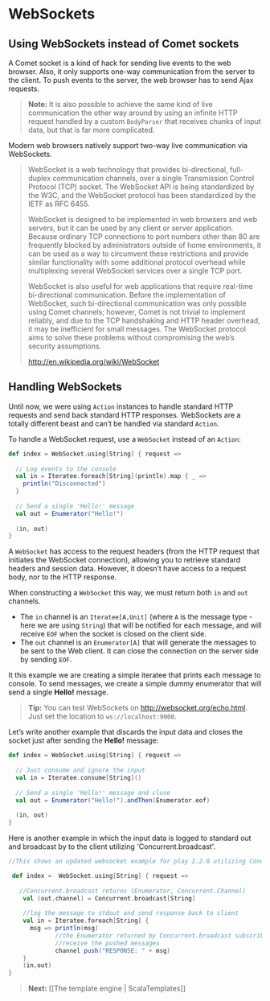 <!--- Copyright (C) 2009-2013 Typesafe Inc. <http://www.typesafe.com> -->
# WebSockets

## Using WebSockets instead of Comet sockets

A Comet socket is a kind of hack for sending live events to the web browser. Also, it only supports one-way communication from the server to the client. To push events to the server, the web browser has to send Ajax requests.

> **Note:** It is also possible to achieve the same kind of live communication the other way around by using an infinite HTTP request handled by a custom `BodyParser` that receives chunks of input data, but that is far more complicated.

Modern web browsers natively support two-way live communication via WebSockets.

>WebSocket is a web technology that provides bi-directional, full-duplex communication channels, over a single Transmission Control Protocol (TCP) socket. The WebSocket API is being standardized by the W3C, and the WebSocket protocol has been standardized by the IETF as RFC 6455.
>
>WebSocket is designed to be implemented in web browsers and web servers, but it can be used by any client or server application. Because ordinary TCP connections to port numbers other than 80 are frequently blocked by administrators outside of home environments, it can be used as a way to circumvent these restrictions and provide similar functionality with some additional protocol overhead while multiplexing several WebSocket services over a single TCP port.
>
>WebSocket is also useful for web applications that require real-time bi-directional communication. Before the implementation of WebSocket, such bi-directional communication was only possible using Comet channels; however, Comet is not trivial to implement reliably, and due to the TCP handshaking and HTTP header overhead, it may be inefficient for small messages. The WebSocket protocol aims to solve these problems without compromising the web’s security assumptions.
>
> <http://en.wikipedia.org/wiki/WebSocket>

## Handling WebSockets

Until now, we were using `Action` instances to handle standard HTTP requests and send back standard HTTP responses. WebSockets are a totally different beast and can’t be handled via standard `Action`.

To handle a WebSocket request, use a `WebSocket` instead of an `Action`:

```scala
def index = WebSocket.using[String] { request => 
  
  // Log events to the console
  val in = Iteratee.foreach[String](println).map { _ =>
    println("Disconnected")
  }
  
  // Send a single 'Hello!' message
  val out = Enumerator("Hello!")
  
  (in, out)
}
```

A `WebSocket` has access to the request headers (from the HTTP request that initiates the WebSocket connection), allowing you to retrieve standard headers and session data. However, it doesn’t have access to a request body, nor to the HTTP response.

When constructing a `WebSocket` this way, we must return both `in` and `out` channels.

- The `in` channel is an `Iteratee[A,Unit]` (where `A` is the message type - here we are using `String`) that will be notified for each message, and will receive `EOF` when the socket is closed on the client side.
- The `out` channel is an `Enumerator[A]` that will generate the messages to be sent to the Web client. It can close the connection on the server side by sending `EOF`.

It this example we are creating a simple iteratee that prints each message to console. To send messages, we create a simple dummy enumerator that will send a single **Hello!** message.

> **Tip:** You can test WebSockets on <http://websocket.org/echo.html>. Just set the location to `ws://localhost:9000`.

Let’s write another example that discards the input data and closes the socket just after sending the **Hello!** message:

```scala
def index = WebSocket.using[String] { request => 
  
  // Just consume and ignore the input
  val in = Iteratee.consume[String]()
  
  // Send a single 'Hello!' message and close
  val out = Enumerator("Hello!").andThen(Enumerator.eof)
  
  (in, out)
}
```

Here is another example in which the input data is logged to standard out and broadcast by to the client utilizing 'Concurrent.broadcast'.

```scala
//This shows an updated websocket example for play 2.2.0 utilizing Concurrent.broadcast vs Enumerator.imperative, which is now deprecated.

 def index =  WebSocket.using[String] { request =>
 
   //Concurrent.broadcast returns (Enumerator, Concurrent.Channel)
    val (out,channel) = Concurrent.broadcast[String]
 
    //log the message to stdout and send response back to client
    val in = Iteratee.foreach[String] {
      msg => println(msg)
             //the Enumerator returned by Concurrent.broadcast subscribes to the channel and will 
             //receive the pushed messages
             channel push("RESPONSE: " + msg)
    }
    (in,out)
}
```

> **Next:** [[The template engine | ScalaTemplates]]

